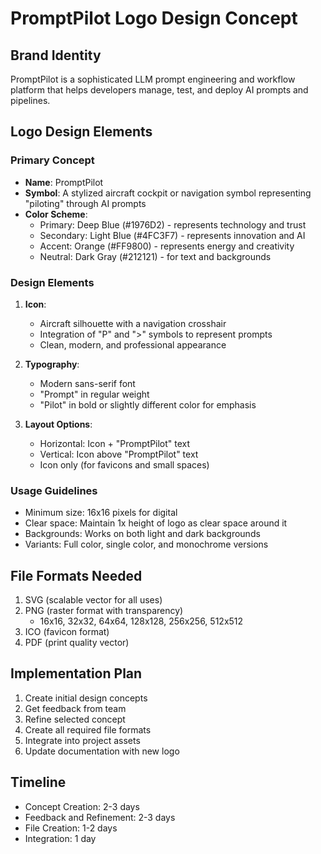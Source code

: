 # PromptPilot Logo Design Concept

## Brand Identity
PromptPilot is a sophisticated LLM prompt engineering and workflow platform that helps developers manage, test, and deploy AI prompts and pipelines.

## Logo Design Elements

### Primary Concept
- **Name**: PromptPilot
- **Symbol**: A stylized aircraft cockpit or navigation symbol representing "piloting" through AI prompts
- **Color Scheme**: 
  - Primary: Deep Blue (#1976D2) - represents technology and trust
  - Secondary: Light Blue (#4FC3F7) - represents innovation and AI
  - Accent: Orange (#FF9800) - represents energy and creativity
  - Neutral: Dark Gray (#212121) - for text and backgrounds

### Design Elements
1. **Icon**: 
   - Aircraft silhouette with a navigation crosshair
   - Integration of "P" and ">" symbols to represent prompts
   - Clean, modern, and professional appearance

2. **Typography**:
   - Modern sans-serif font
   - "Prompt" in regular weight
   - "Pilot" in bold or slightly different color for emphasis

3. **Layout Options**:
   - Horizontal: Icon + "PromptPilot" text
   - Vertical: Icon above "PromptPilot" text
   - Icon only (for favicons and small spaces)

### Usage Guidelines
- Minimum size: 16x16 pixels for digital
- Clear space: Maintain 1x height of logo as clear space around it
- Backgrounds: Works on both light and dark backgrounds
- Variants: Full color, single color, and monochrome versions

## File Formats Needed
1. SVG (scalable vector for all uses)
2. PNG (raster format with transparency)
   - 16x16, 32x32, 64x64, 128x128, 256x256, 512x512
3. ICO (favicon format)
4. PDF (print quality vector)

## Implementation Plan
1. Create initial design concepts
2. Get feedback from team
3. Refine selected concept
4. Create all required file formats
5. Integrate into project assets
6. Update documentation with new logo

## Timeline
- Concept Creation: 2-3 days
- Feedback and Refinement: 2-3 days
- File Creation: 1-2 days
- Integration: 1 day